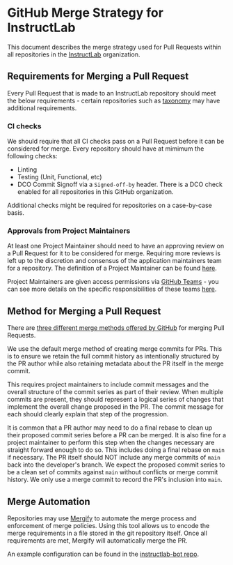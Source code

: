 # GitHub Merge Strategy for InstructLab

This document describes the merge strategy used for Pull Requests within all repositories in the [InstructLab](https://github.com/instruct-lab) organization.

## Requirements for Merging a Pull Request

Every Pull Request that is made to an InstructLab repository should meet the below requirements - certain repositories such as [taxonomy](https://github.com/instruct-lab/taxonomy) may have additional requirements.

### CI checks

We should require that all CI checks pass on a Pull Request before it can be considered for merge. Every repository should have at mimimum the following checks:

- Linting
- Testing (Unit, Functional, etc)
- DCO Commit Signoff via a `Signed-off-by` header. There is a DCO check enabled for all repositories in this GitHub organization.

Additional checks might be required for repositories on a case-by-case basis.

### Approvals from Project Maintainers

At least one Project Maintainer should need to have an approving review on a Pull Request for it to be considered for merge. Requiring more reviews is left up to the discretion and consensus of the application maintainers team for a repository. The definition of a Project Maintainer can be found [here](https://github.com/instruct-lab/community/blob/main/governance.md#project-maintainers-overview).

Project Maintainers are given access permissions via [GitHub Teams](https://github.com/orgs/instruct-lab/teams) - you can see more details on the specific responsibilities of these teams [here](https://github.com/instruct-lab/community/blob/main/MAINTAINERS.md).

## Method for Merging a Pull Request

There are [three different merge methods offered by GitHub](https://docs.github.com/en/repositories/configuring-branches-and-merges-in-your-repository/configuring-pull-request-merges/about-merge-methods-on-github) for merging Pull Requests.

We use the default merge method of creating merge commits for PRs. This is to ensure we retain the full commit history as intentionally structured by the PR author while also retaining metadata about the PR itself in the merge commit.

This requires project maintainers to include commit messages and the overall structure of the commit series as part of their review. When multiple commits are present, they should represent a logical series of changes that implement the overall change proposed in the PR. The commit message for each should clearly explain that step of the progression.

It is common that a PR author may need to do a final rebase to clean up their proposed commit series before a PR can be merged. It is also fine for a project maintainer to perform this step when the changes necessary are straight forward enough to do so.  This includes doing a final rebase on `main` if necessary. The PR itself should NOT include any merge commits of `main` back into the developer's branch. We expect the proposed commit series to be a clean set of commits against `main` without conflicts or merge commit history. We only use a merge commit to record the PR's inclusion into `main`.

## Merge Automation

Repositories may use [Mergify](https://mergify.io/) to automate the merge
process and enforcement of merge policies. Using this tool allows us to encode
the merge requirements in a file stored in the git repository itself. Once all
requirements are met, Mergify will automatically merge the PR.

An example configuration can be found in the [instructlab-bot
repo](https://github.com/instructlab/instructlab-bot/blob/main/.github/.mergify.yml).
